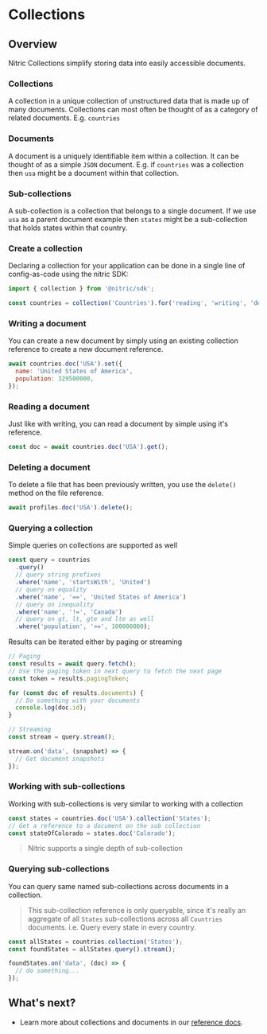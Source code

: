 # Collections

## Overview

Nitric Collections simplify storing data into easily accessible documents.

### Collections

A collection in a unique collection of unstructured data that is made up of many documents. Collections can most often be thought of as a category of related documents. E.g. `countries`

### Documents

A document is a uniquely identifiable item within a collection. It can be thought of as a simple `JSON` document. E.g. if `countries` was a collection then `usa` might be a document within that collection.

### Sub-collections

A sub-collection is a collection that belongs to a single document. If we use `usa` as a parent document example then `states` might be a sub-collection that holds states within that country.

### Create a collection

Declaring a collection for your application can be done in a single line of config-as-code using the nitric SDK:

```javascript
import { collection } from '@nitric/sdk';

const countries = collection('Countries').for('reading', 'writing', 'deleting');
```

### Writing a document

You can create a new document by simply using an existing collection reference to create a new document reference.

```javascript
await countries.doc('USA').set({
  name: 'United States of America',
  population: 329500000,
});
```

### Reading a document

Just like with writing, you can read a document by simple using it's reference.

```javascript
const doc = await countries.doc('USA').get();
```

### Deleting a document

To delete a file that has been previously written, you use the `delete()` method on the file reference.

```javascript
await profiles.doc('USA').delete();
```

### Querying a collection

Simple queries on collections are supported as well

```javascript
const query = countries
  .query()
  // query string prefixes
  .where('name', 'startsWith', 'United')
  // query on equality
  .where('name', '==', 'United States of America')
  // query on inequality
  .where('name', '!=', 'Canada')
  // query on gt, lt, gte and lte as well
  .where('population', '>=', 100000000);
```

Results can be iterated either by paging or streaming

```javascript
// Paging
const results = await query.fetch();
// Use the paging token in next query to fetch the next page
const token = results.pagingToken;

for (const doc of results.documents) {
  // Do something with your documents
  console.log(doc.id);
}

// Streaming
const stream = query.stream();

stream.on('data', (snapshot) => {
  // Get document snapshots
});
```

### Working with sub-collections

Working with sub-collections is very similar to working with a collection

```javascript
const states = countries.doc('USA').collection('States');
// Get a reference to a document on the sub collection
const stateOfColorado = states.doc('Colorado');
```

> Nitric supports a single depth of sub-collection

### Querying sub-collections

You can query same named sub-collections across documents in a collection.

> This sub-collection reference is only queryable, since it's really an aggregate of all `States` sub-collections across all `Countries` documents. i.e. Query every state in every country.

```javascript
const allStates = countries.collection('States');
const foundStates = allStates.query().stream();

foundStates.on('data', (doc) => {
  // do something...
});
```

## What's next?

<!-- TODO: ================= update link below with reference page ================= -->

- Learn more about collections and documents in our [reference docs]().
